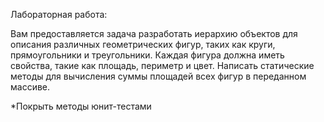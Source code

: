 Лабораторная работа:

Вам предоставляется задача разработать иерархию объектов для описания различных геометрических фигур, таких как круги, прямоугольники и треугольники. Каждая фигура должна иметь свойства, такие как площадь, периметр и цвет. Написать статические методы для вычисления суммы площадей всех фигур в переданном массиве.

*Покрыть методы юнит-тестами